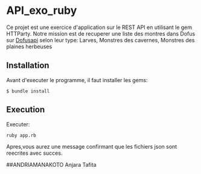 # API_exo_ruby

Ce projet est une exercice d'application sur le REST API en utilisant le gem HTTParty. Notre mission est de recuperer une liste des montres dans Dofus sur [Dofusapi](https://dofapi.fr/) selon leur type: Larves, Monstres des cavernes, Monstres des plaines herbeuses

## Installation

Avant d'executer le programme, il faut installer les gems:

```
$ bundle install
```

## Execution
Executer:

```
ruby app.rb
```
Apres,vous aurez une message confirmant que les fichiers json sont reecrites avec succes.



##ANDRIAMANAKOTO Anjara Tafita
